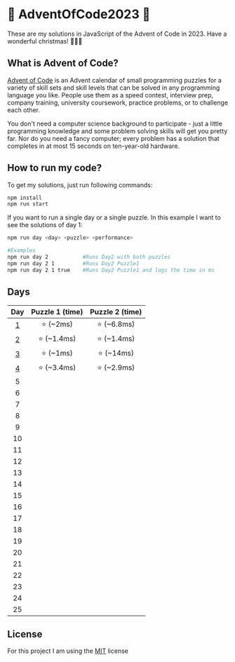 # 🎄 AdventOfCode2023 🎄

These are my solutions in JavaScript of the Advent of Code in 2023. Have a wonderful christmas! 🎄🎄🎄

## What is Advent of Code?

[Advent of Code](https://adventofcode.com/) is an Advent calendar of small programming puzzles for a variety of skill sets and skill levels that can be solved in any programming language you like. People use them as a speed contest, interview prep, company training, university coursework, practice problems, or to challenge each other.

You don't need a computer science background to participate - just a little programming knowledge and some problem solving skills will get you pretty far. Nor do you need a fancy computer; every problem has a solution that completes in at most 15 seconds on ten-year-old hardware.

## How to run my code?

To get my solutions, just run following commands:

```bash
npm install
npm run start
```

If you want to run a single day or a single puzzle. In this example I want to see the solutions of day 1:

```bash
npm run day <day> <puzzle> <performance>

#Examples
npm run day 2           #Runs Day2 with both puzzles
npm run day 2 1         #Runs Day2 Puzzle1
npm run day 2 1 true    #Runs Day2 Puzzle1 and logs the time in ms
```

## Days

| Day | Puzzle 1 (time) | Puzzle 2 (time) |
|:-:|:-:|:-:|
| [1](days/day1.js) | ⭐️ (~2ms) | ⭐️ (~6.8ms)|
| [2](days/day2.js) | ⭐️ (~1.4ms) | ⭐️ (~1.4ms)|
| [3](days/day3.js) | ⭐️ (~1ms) | ⭐️ (~14ms) |
| [4](days/day4.js) | ⭐️ (~3.4ms) | ⭐️ (~2.9ms) |
| 5 |  |  |
| 6 |  |  |
| 7 |  |  |
| 8 |  |  |
| 9 |  |  |
| 10 |  |  |
| 11 |  |  |
| 12 |  |  |
| 13 |  |  |
| 14 |  |  |
| 15 |  |  |
| 16 |  |  |
| 17 |  |  |
| 18 |  |  |
| 19 |  |  |
| 20 |  |  |
| 21 |  |  |
| 22 |  |  |
| 23 |  |  |
| 24 |  |  |
| 25 |  |  |

## License

For this project I am using the [MIT](https://choosealicense.com/licenses/mit/) license
